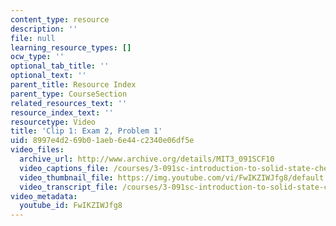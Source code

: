 ```yaml
---
content_type: resource
description: ''
file: null
learning_resource_types: []
ocw_type: ''
optional_tab_title: ''
optional_text: ''
parent_title: Resource Index
parent_type: CourseSection
related_resources_text: ''
resource_index_text: ''
resourcetype: Video
title: 'Clip 1: Exam 2, Problem 1'
uid: 8997e4d2-69b0-1aeb-6e44-c2340e06df5e
video_files:
  archive_url: http://www.archive.org/details/MIT3_091SCF10
  video_captions_file: /courses/3-091sc-introduction-to-solid-state-chemistry-fall-2010/c11ace0fe972577e9cd3bd6aae1278ce_FwIKZIWJfg8.vtt
  video_thumbnail_file: https://img.youtube.com/vi/FwIKZIWJfg8/default.jpg
  video_transcript_file: /courses/3-091sc-introduction-to-solid-state-chemistry-fall-2010/5d6ab62aacbb61110d660497defb8959_FwIKZIWJfg8.pdf
video_metadata:
  youtube_id: FwIKZIWJfg8
---
```

